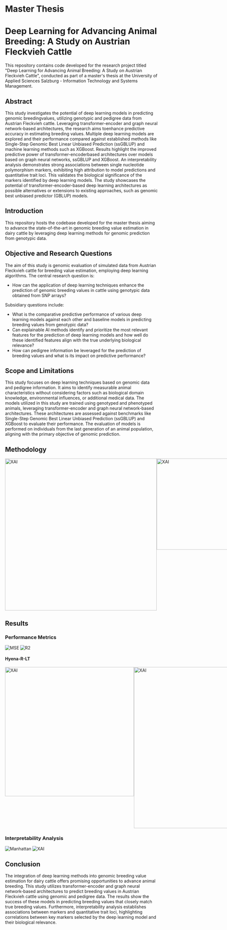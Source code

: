 # Master Thesis

# Deep Learning for Advancing Animal Breeding: A Study on Austrian Fleckvieh Cattle

This repository contains code developed for the research project titled "Deep Learning for Advancing Animal Breeding: A Study on Austrian Fleckvieh Cattle", conducted as part of a master's thesis at the University of Applied Sciences Salzburg - 
Information Technology and Systems Management.

## Abstract

This study investigates the potential of deep learning models in predicting genomic breedingvalues, utilizing genotypic and pedigree data from Austrian Fleckvieh cattle. Leveraging transformer-encoder and graph neural network-based architectures, the research aims toenhance predictive accuracy in estimating breeding values. Multiple deep learning models are explored and their performance compared against established methods like Single-Step Genomic Best Linear Unbiased Prediction (ssGBLUP) and machine learning methods such as XGBoost. Results highlight the improved predictive power of transformer-encoderbased architectures over models based on graph neural networks, ssGBLUP and XGBoost. An interpretability analysis demonstrates strong associations between single nucleotide polymorphism markers, exhibiting high attribution to model predictions and quantitative trait loci. This validates the biological significance of the markers identified by deep learning models. The study showcases the potential of transformer-encoder-based deep learning architectures as possible alternatives or extensions to existing approaches, such as genomic best unbiased predictor (GBLUP) models.

## Introduction

This repository hosts the codebase developed for the master thesis aiming to advance the state-of-the-art in genomic breeding value estimation in dairy cattle by leveraging deep learning methods for genomic prediction from genotypic data.

## Objective and Research Questions

The aim of this study is genomic evaluation of simulated data from Austrian Fleckvieh cattle for breeding value estimation, employing deep learning algorithms.
The central research question is:
- How can the application of deep learning techniques enhance the prediction of genomic breeding values in cattle using genotypic data obtained from SNP arrays?

Subsidiary questions include:
- What is the comparative predictive performance of various deep learning models against each other and baseline models in predicting breeding values from genotypic data?
- Can explainable AI methods identify and prioritize the most relevant features for the prediction of deep learning models and how well do these identified features align with the true underlying biological relevance?
- How can pedigree information be leveraged for the prediction of breeding values and what is its impact on predictive performance?

## Scope and Limitations

This study focuses on deep learning techniques based on genomic data and pedigree information. It aims to identify measurable animal characteristics without considering factors such as biological domain knowledge, environmental influences, or additional medical data. The models utilized in this study are trained using genotyped and phenotyped animals, leveraging transformer-encoder and graph neural network-based architectures. These architectures are assessed against benchmarks like Single-Step Genomic Best Linear Unbiased Prediction (ssGBLUP) and XGBoost to evaluate their performance. The evaluation of models is performed on individuals from the last generation of an animal population, aligning with the primary objective of genomic prediction.

## Methodology

<div style="display: flex; flex-direction: row;">
    <img src="https://github.com/jganitzer/MasterThesis/blob/main/images/transformerArchitectures.png" alt="XAI" width="500"/>
    <img src="https://github.com/jganitzer/MasterThesis/blob/main/images/graphSageArchitecture.png" alt="XAI" width="300"/>
</div>

## Results

### Performance Metrics
![MSE](https://github.com/jganitzer/MasterThesis/blob/main/images/mse.svg)
![R2](https://github.com/jganitzer/MasterThesis/blob/main/images/r2.svg)

#### Hyena-R-LT
<div style="display: flex; flex-direction: row;">
    <img src="https://github.com/jganitzer/MasterThesis/blob/main/images/corr_Hyena_r_lt.svg" alt="XAI" width="425"/>
    <img src="https://github.com/jganitzer/MasterThesis/blob/main/images/wsp_Hyena_r_lt.svg" alt="XAI" width="530"/>
</div>
   
### Interpretability Analysis
![Manhattan](https://github.com/jganitzer/MasterThesis/blob/main/images/manhattan.svg)
![XAI](https://github.com/jganitzer/MasterThesis/blob/main/images/chr_16.svg)

## Conclusion

The integration of deep learning methods into genomic breeding value estimation for dairy cattle offers promising opportunities to advance animal breeding. This study utilizes transformer-encoder and graph neural network-based architectures to predict breeding values in Austrian Fleckvieh cattle using genomic and pedigree data. The results show the success of these models in predicting breeding values that closely match true breeding values. Furthermore, interpretability analysis establishes associations between markers and quantitative trait loci, highlighting correlations between key markers selected by the deep learning model and their biological relevance.

